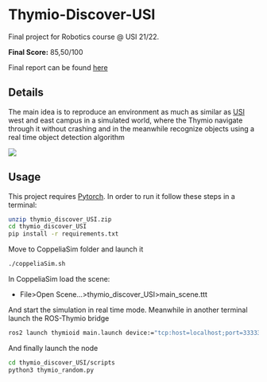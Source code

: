 # Thymio-Discover-USI
Final project for Robotics course @ USI 21/22.

**Final Score:** 85,50/100

Final report can be found [here](https://github.com/arstek131/Thymio-Discover-USI/blob/main/Ali_Robotics_Project.pdf)

## Details

The main idea is to reproduce an environment as much as similar as [USI](https://www.usi.ch/it) west and east campus in a simulated world, where the Thymio navigate through it without crashing and in the meanwhile recognize objects using a real time object detection algorithm

![](https://github.com/arstek131/Thymio-Discover-USI/blob/main/gif_example.gif)

## Usage

This project requires [Pytorch](https://pytorch.org/).
In order to run it follow these steps in a terminal:

```sh
unzip thymio_discover_USI.zip
cd thymio_discover_USI
pip install -r requirements.txt
```

Move to CoppeliaSim folder and launch it
```sh
./coppeliaSim.sh
```

In CoppeliaSim load the scene:
- File>Open Scene...>thymio_discover_USI>main_scene.ttt

And start the simulation in real time mode.
Meanwhile in another terminal launch the ROS-Thymio bridge
```sh
ros2 launch thymioid main.launch device:="tcp:host=localhost;port=33333" simulation:=True name:=thymio0
```

And finally launch the node
```sh
cd thymio_discover_USI/scripts
python3 thymio_random.py
```
